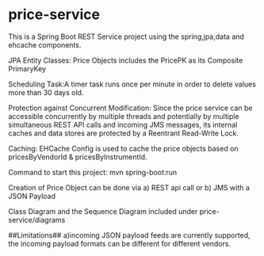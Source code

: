 # price-service
This is a Spring Boot REST Service project using the spring,jpa,data and ehcache components.

JPA Entity Classes: Price Objects includes the PricePK as its Composite PrimaryKey

Scheduling Task:A timer task runs once per minute in order to delete values more than 30 days old. 

Protection against Concurrent Modification:
Since the price service can be accessible concurrently by multiple threads and potentially by multiple simultaneous REST API calls and incoming JMS messages, its internal caches and data stores are protected by a Reentrant Read-Write Lock.

Caching: EHCache Config is used to cache the price objects based on pricesByVendorId & pricesByInstrumentId.

Command to start this project: mvn spring-boot:run

Creation of Price Object can be done via a) REST api call or b) JMS with a JSON Payload

Class Diagram and the Sequence Diagram included under price-service/diagrams

##Limitations## a)incoming JSON payload feeds are currently supported, the incoming payload formats can be different for different vendors.
